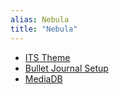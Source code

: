 ```yaml
---
alias: Nebula
title: "Nebula"
---
```


- [ITS Theme](3_Nebula/ITS-Theme/ITST_ITS-Theme.md)
- [Bullet Journal Setup](3_Nebula/Setup_Bullet-Journal.md)
- [MediaDB](3_Nebula/Setup_MediaDB.md)